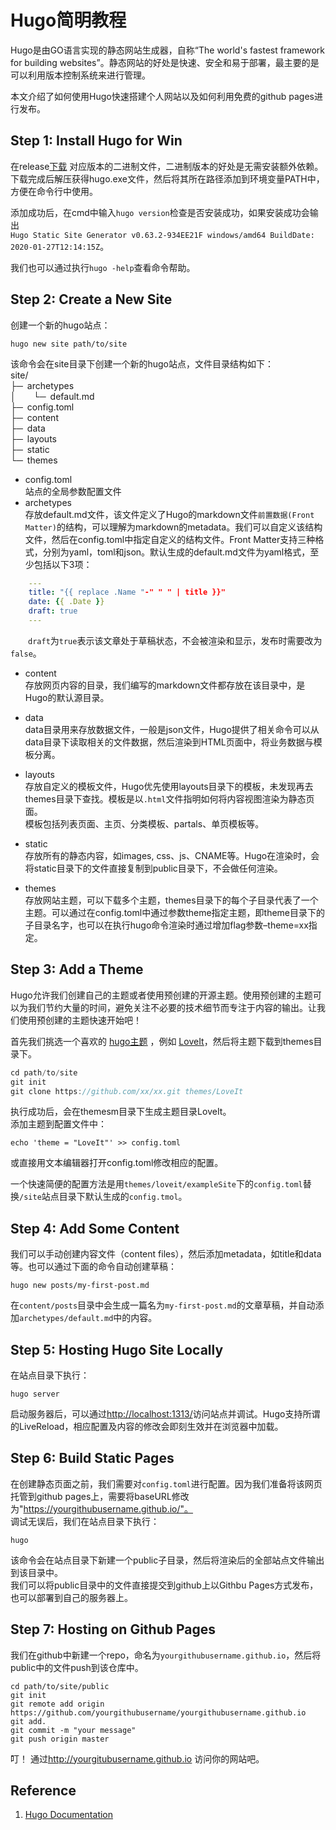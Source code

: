 # Hugo简明教程

  
Hugo是由GO语言实现的静态网站生成器，自称“The world's fastest framework for building websites”。静态网站的好处是快速、安全和易于部署，最主要的是可以利用版本控制系统来进行管理。  

本文介绍了如何使用Hugo快速搭建个人网站以及如何利用免费的github pages进行发布。  

## Step 1: Install Hugo for Win  
在release[<u>下载</u>](https://github.com/gohugoio/hugo/releases) 对应版本的二进制文件，二进制版本的好处是无需安装额外依赖。下载完成后解压获得hugo.exe文件，然后将其所在路径添加到环境变量PATH中，方便在命令行中使用。  

添加成功后，在cmd中输入`hugo version`检查是否安装成功，如果安装成功会输出  
`Hugo Static Site Generator v0.63.2-934EE21F windows/amd64 BuildDate: 2020-01-27T12:14:15Z`。  
  
我们也可以通过执行`hugo -help`查看命令帮助。  

## Step 2: Create a New Site
创建一个新的hugo站点：  

```
hugo new site path/to/site
```

该命令会在site目录下创建一个新的hugo站点，文件目录结构如下：  
site/    
├─&ensp;archetypes  
│&emsp;&emsp;└─&ensp;default.md  
├─&ensp;config.toml    
├─&ensp;content  
├─&ensp;data  
├─&ensp;layouts  
├─&ensp;static  
└─&ensp;themes  

* config.toml  
	站点的全局参数配置文件  
* archetypes  
	存放default.md文件，该文件定义了Hugo的markdown文件`前置数据(Front Matter)`的结构，可以理解为markdown的metadata。我们可以自定义该结构文件，然后在config.toml中指定自定义的结构文件。Front Matter支持三种格式，分别为yaml，toml和json。默认生成的default.md文件为yaml格式，至少包括以下3项：  

```YAML
	---  
	title: "{{ replace .Name "-" " " | title }}"  
	date: {{ .Date }}  
	draft: true  
	---  
```  
&emsp;&emsp;`draft`为`true`表示该文章处于草稿状态，不会被渲染和显示，发布时需要改为`false`。  
  
* content  
	存放网页内容的目录，我们编写的markdown文件都存放在该目录中，是Hugo的默认源目录。  

* data  
	data目录用来存放数据文件，一般是json文件，Hugo提供了相关命令可以从data目录下读取相关的文件数据，然后渲染到HTML页面中，将业务数据与模板分离。

* layouts  
	存放自定义的模板文件，Hugo优先使用layouts目录下的模板，未发现再去themes目录下查找。模板是以`.html`文件指明如何将内容视图渲染为静态页面。  
	模板包括列表页面、主页、分类模板、partals、单页模板等。  

* static  
	存放所有的静态内容，如images, css、js、CNAME等。Hugo在渲染时，会将static目录下的文件直接复制到public目录下，不会做任何渲染。

* themes  
	存放网站主题，可以下载多个主题，themes目录下的每个子目录代表了一个主题。可以通过在config.toml中通过参数theme指定主题，即theme目录下的子目录名字，也可以在执行hugo命令渲染时通过增加flag参数–theme=xx指定。


## Step 3: Add a Theme
Hugo允许我们创建自己的主题或者使用预创建的开源主题。使用预创建的主题可以为我们节约大量的时间，避免关注不必要的技术细节而专注于内容的输出。让我们使用预创建的主题快速开始吧！  
  
首先我们挑选一个喜欢的 [<u>hugo主题</u>](https://themes.gohugo.io/) ，例如 [<u>LoveIt</u>](https://themes.gohugo.io/loveit/)，然后将主题下载到themes目录下。  
```c
cd path/to/site
git init
git clone https://github.com/xx/xx.git themes/LoveIt
```
执行成功后，会在themesm目录下生成主题目录LoveIt。  
添加主题到配置文件中：
```Shell
echo 'theme = "LoveIt"' >> config.toml
```
或直接用文本编辑器打开config.toml修改相应的配置。  
  
一个快速简便的配置方法是用`themes/loveit/exampleSite`下的`config.toml`替换`/site`站点目录下默认生成的`config.tmol`。  

## Step 4: Add Some Content
我们可以手动创建内容文件（content files），然后添加metadata，如title和data等。也可以通过下面的命令自动创建草稿：  
```Shell
hugo new posts/my-first-post.md
```  
在`content/posts`目录中会生成一篇名为`my-first-post.md`的文章草稿，并自动添加`archetypes/default.md`中的内容。    

## Step 5: Hosting Hugo Site Locally  
在站点目录下执行：  
```Shell
hugo server
```
启动服务器后，可以通过[http://localhost:1313/](http://localhost:1313/)访问站点并调试。Hugo支持所谓的LiveReload，相应配置及内容的修改会即刻生效并在浏览器中加载。  

## Step 6: Build Static Pages
在创建静态页面之前，我们需要对`config.toml`进行配置。因为我们准备将该网页托管到github pages上，需要将baseURL修改为"https://yourgithubusername.github.io/"。  
调试无误后，我们在站点目录下执行：  
```Shell
hugo
```  
该命令会在站点目录下新建一个public子目录，然后将渲染后的全部站点文件输出到该目录中。  
我们可以将public目录中的文件直接提交到github上以Githbu Pages方式发布，也可以部署到自己的服务器上。  

## Step 7: Hosting on Github Pages  
我们在github中新建一个repo，命名为`yourgithubusername.github.io`，然后将public中的文件push到该仓库中。  
```Shell
cd path/to/site/public
git init
git remote add origin https://github.com/yourgithubusername/yourgithubusername.github.io
git add.
git commit -m "your message"
git push origin master
```  
叮！ 通过<u>http://yourgitubusername.github.io</u> 访问你的网站吧。  
  
## Reference
1. [Hugo Documentation](https://s0gohugo0io.icopy.site/documentation/)

<!--more-->

